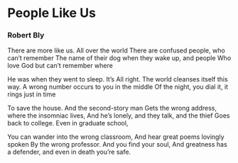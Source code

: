 # People Like Us

### Robert Bly

There are more like us. All over the world
There are confused people, who can’t remember
The name of their dog when they wake up, and people
Who love God but can’t remember where

He was when they went to sleep. It’s
All right. The world cleanses itself this way.
A wrong number occurs to you in the middle
Of the night, you dial it, it rings just in time

To save the house. And the second-story man
Gets the wrong address, where the insomniac lives,
And he’s lonely, and they talk, and the thief
Goes back to college. Even in graduate school,

You can wander into the wrong classroom,
And hear great poems lovingly spoken
By the wrong professor. And you find your soul,
And greatness has a defender, and even in death you’re safe.

